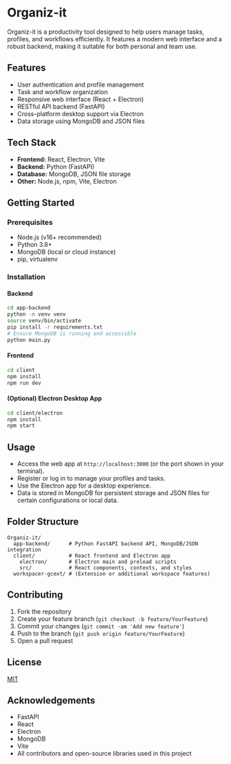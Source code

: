 # Organiz-it

Organiz-it is a productivity tool designed to help users manage tasks, profiles, and workflows efficiently. It features a modern web interface and a robust backend, making it suitable for both personal and team use.

## Features

- User authentication and profile management
- Task and workflow organization
- Responsive web interface (React + Electron)
- RESTful API backend (FastAPI)
- Cross-platform desktop support via Electron
- Data storage using MongoDB and JSON files

## Tech Stack

- **Frontend:** React, Electron, Vite
- **Backend:** Python (FastAPI)
- **Database:** MongoDB, JSON file storage
- **Other:** Node.js, npm, Vite, Electron

## Getting Started

### Prerequisites

- Node.js (v16+ recommended)
- Python 3.8+
- MongoDB (local or cloud instance)
- pip, virtualenv

### Installation

#### Backend

```bash
cd app-backend
python -m venv venv
source venv/bin/activate
pip install -r requirements.txt
# Ensure MongoDB is running and accessible
python main.py
```

#### Frontend

```bash
cd client
npm install
npm run dev
```

#### (Optional) Electron Desktop App

```bash
cd client/electron
npm install
npm start
```

## Usage

- Access the web app at `http://localhost:3000` (or the port shown in your terminal).
- Register or log in to manage your profiles and tasks.
- Use the Electron app for a desktop experience.
- Data is stored in MongoDB for persistent storage and JSON files for certain configurations or local data.

## Folder Structure

```
Organiz-it/
  app-backend/      # Python FastAPI backend API, MongoDB/JSON integration
  client/           # React frontend and Electron app
    electron/       # Electron main and preload scripts
    src/            # React components, contexts, and styles
  workspacer-gcext/ # (Extension or additional workspace features)
```

## Contributing

1. Fork the repository
2. Create your feature branch (`git checkout -b feature/YourFeature`)
3. Commit your changes (`git commit -am 'Add new feature'`)
4. Push to the branch (`git push origin feature/YourFeature`)
5. Open a pull request

## License

[MIT](LICENSE)

## Acknowledgements

- FastAPI
- React
- Electron
- MongoDB
- Vite
- All contributors and open-source libraries used in this project